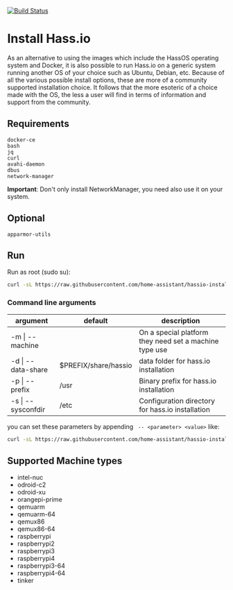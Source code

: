 [![Build Status](https://dev.azure.com/home-assistant/Hass.io/_apis/build/status/hassio-installer?branchName=master)](https://dev.azure.com/home-assistant/Hass.io/_build/latest?definitionId=6&branchName=master)

# Install Hass.io

As an alternative to using the images which include the HassOS operating system and Docker, it is also possible to run Hass.io on a generic system running another OS of your choice such as Ubuntu, Debian, etc. Because of all the various possible install options, these are more of a community supported installation choice. It follows that the more esoteric of a choice made with the OS, the less a user will find in terms of information and support from the community.

## Requirements

```
docker-ce
bash
jq
curl
avahi-daemon
dbus
network-manager
```

**Important**: Don't only install NetworkManager, you need also use it on your system.

## Optional

```
apparmor-utils
```

## Run

Run as root (sudo su):

```bash
curl -sL https://raw.githubusercontent.com/home-assistant/hassio-installer/master/hassio_install.sh | bash -s
```

### Command line arguments
| argument           | default                                                                                                                                                                             | description                                            |
|--------------------|----------------------|--------------------------------------------------------|
| -m \| --machine    |                      | On a special platform they need set a machine type use |
| -d \| --data-share | $PREFIX/share/hassio | data folder for hass.io installation                   |
| -p \| --prefix     | /usr                 | Binary prefix for hass.io installation                 |
| -s \| --sysconfdir | /etc                 | Configuration directory for hass.io installation       |

you can set these parameters by appending ` -- <parameter> <value>` like:

```bash
curl -sL https://raw.githubusercontent.com/home-assistant/hassio-installer/master/hassio_install.sh | bash -s -- -m MY_MACHINE
```

## Supported Machine types

- intel-nuc
- odroid-c2
- odroid-xu
- orangepi-prime
- qemuarm
- qemuarm-64
- qemux86
- qemux86-64
- raspberrypi
- raspberrypi2
- raspberrypi3
- raspberrypi4
- raspberrypi3-64
- raspberrypi4-64
- tinker

